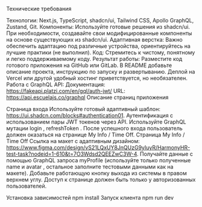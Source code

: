 Технические требования

Технологии: Next.js, TypeScript, shadcn/ui, Tailwind CSS, Apollo GraphQL, Zustand, Git.
Компоненты: Используйте готовые решения из shadcn/ui. При необходимости, создавайте свои модифицированные компоненты на основе существующих из shadcn/ui.
Адаптивная верстка: Важно обеспечить адаптацию под различные устройства, ориентируйтесь на лучшие практики (не выполнил).
Код: Стремитесь к чистому, понятному и легко поддерживаемому коду.
Результат работы: Разместите код готового приложения на GitHub или GitLab. В README добавьте описание проекта, инструкцию по запуску и развертыванию. Деплой на Vercel или другой удобный хостинг приветствуется, но необязателен. Работа с GraphQL API:
Документация: https://fakeapi.platzi.com/en/gql/auth-jwt/
URL: https://api.escuelajs.co/graphql
Описание страниц приложения

Страница входа Используйте готовый адаптивный шаблон: https://ui.shadcn.com/blocks#authentication01. Аутентификация с использованием пары JWT токенов через API. Используйте GraphQL мутации login , refreshToken . После успешного входа пользователь должен оказаться на странице My Info / Time Off.
Страница My Info / Time Off Ссылка на макет с адаптивным дизайном: https://www.figma.com/design/vS21LQxUY8JnQUzG9yIuyR/HarmonyHR-test-task?nodeid=1-610&t=7O3Wdsd2QEEZwC3W-4. Получайте данные с помощью GraphQL запроса myProfile (используйте только полученные name и avatar , остальное заполните тестовыми данными как на макете). Добавьте работающую кнопку выхода из системы в правом верхнем углу. Доступ к странице должен быть только у авторизованных пользователей.

Установка зависимостей
npm install
Запуск клиента
npm run dev
